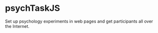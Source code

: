 # psychTaskJS
Set up psychology experiments in web pages and get participants all over the Internet.
